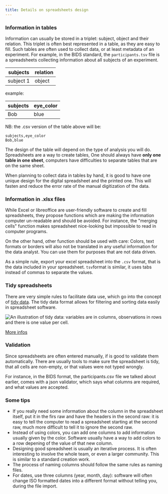 ```yaml
---
title: Details on spreadsheets design
---
```



### Information in tables

Information can usually be stored in a triplet: subject, object and their relation. 
This triplet is often best represented in a table, as they are easy to fill.
Such tables are often used to collect data, or at least metadata of an experiment.
For example, in the BIDS standard, the `participants.tsv` file is a spreadsheets collecting information about all subjects of an experiment.
 


| subjects | relation |
|------|------|
|   subject 1  |  object   |

example:

| subjects | eye_color |
|------|------|
|   Bob   |  blue   |

NB: the .csv version of the table above will be:
```
subjects,eye_color
Bob,blue
````


The design of the table will depend on the type of analysis you will do.
Spreadsheets are a way to create tables, One should always have **only one table in one sheet**, computers have difficulties to separate tables that are on the same sheet.

When planning to collect data in tables by hand, it is good to have one unique design for the digital spreadsheet and the printed one. This will fasten and reduce the error rate of the manual digitization of the data.

### Information in .xlsx files

While Excel or libreoffice are user-friendly software to create and fill spreadsheets, they propose functions which are making the information computer un-readable and should be avoided. 
For instance, the "merging cells" function makes spreadsheet nice-looking but impossible to read in computer programs. 

On the other hand, other function should be used with care: Colors, text formats or borders will also not be translated in any useful information for the data analyst. You can use them for purposes that are not data driven.

As a simple rule, export your excel spreadsheet into the `.csv` format, that is the data included in your spreadsheet. `tsv`format is similar, it uses tabs instead of commas to separate the values.


### Tidy spreadsheets

There are very simple rules to facilitate data use, which go into the concept of [tidy data](https://en.wikipedia.org/w/index.php?title=Tidy_data&oldid=962241815). The tidy data format allows for filtering and sorting data easily in spreadsheet software.

![An illustration of tidy data: variables are in columns, observations in rows and there is one value per cell.](fig//tidy-1.png)

[More infos](https://the-turing-way.netlify.app/reproducible-research/rdm/rdm-spreadsheets.html?highlight=tidy#tidy-format-for-spreadsheets)

### Validation

Since spreadsheets are often entered manually, if is good to validate them automatically. There are usually tools to make sure the spreadsheet is tidy, that all cells are non-empty, or that values were not typed wrongly.

For instance, in the BIDS format, the participants.csv file we talked about earlier, comes with a json validator, which says what columns are required, and what values are accepted.

### Some tips

- If you really need some information about the column in the spreadsheet itself, put it in the firs raw and have the headers in the second raw: it is easy to tell the computer to read a spreadsheet starting at the second raw, much more difficult to tell it to ignore the second raw.
- Instead of using colors, you can add one columns to add information usually given by the color. Software usually have a way to add colors to a row depening of the value of that new column.
- Designing good spreadsheet is usually an iterative process. It is often interesting to involve the whole team, or even a larger community. This is similar to a standard creation work.
- The process of naming columns should follow the same rules as naming files. 
- For dates, use three columns (year, month, day): software will often change ISO formatted dates into a different format without telling you, during the file import.
